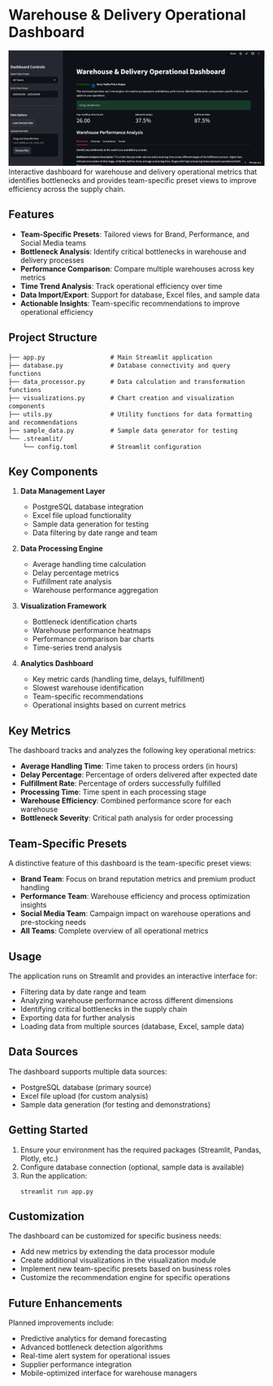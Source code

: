 # Warehouse & Delivery Operational Dashboard

![Dashboard Preview](warehouse_dashboard.png)
Interactive dashboard for warehouse and delivery operational metrics that identifies bottlenecks and provides team-specific preset views to improve efficiency across the supply chain.

## Features

- **Team-Specific Presets**: Tailored views for Brand, Performance, and Social Media teams
- **Bottleneck Analysis**: Identify critical bottlenecks in warehouse and delivery processes
- **Performance Comparison**: Compare multiple warehouses across key metrics
- **Time Trend Analysis**: Track operational efficiency over time
- **Data Import/Export**: Support for database, Excel files, and sample data
- **Actionable Insights**: Team-specific recommendations to improve operational efficiency

## Project Structure

```
├── app.py                  # Main Streamlit application
├── database.py             # Database connectivity and query functions
├── data_processor.py       # Data calculation and transformation functions
├── visualizations.py       # Chart creation and visualization components
├── utils.py                # Utility functions for data formatting and recommendations 
├── sample_data.py          # Sample data generator for testing
└── .streamlit/
    └── config.toml         # Streamlit configuration
```

## Key Components

1. **Data Management Layer**
   - PostgreSQL database integration
   - Excel file upload functionality
   - Sample data generation for testing
   - Data filtering by date range and team

2. **Data Processing Engine**
   - Average handling time calculation
   - Delay percentage metrics
   - Fulfillment rate analysis
   - Warehouse performance aggregation

3. **Visualization Framework**
   - Bottleneck identification charts
   - Warehouse performance heatmaps
   - Performance comparison bar charts
   - Time-series trend analysis

4. **Analytics Dashboard**
   - Key metric cards (handling time, delays, fulfillment)
   - Slowest warehouse identification
   - Team-specific recommendations
   - Operational insights based on current metrics

## Key Metrics

The dashboard tracks and analyzes the following key operational metrics:

- **Average Handling Time**: Time taken to process orders (in hours)
- **Delay Percentage**: Percentage of orders delivered after expected date
- **Fulfillment Rate**: Percentage of orders successfully fulfilled
- **Processing Time**: Time spent in each processing stage
- **Warehouse Efficiency**: Combined performance score for each warehouse
- **Bottleneck Severity**: Critical path analysis for order processing

## Team-Specific Presets

A distinctive feature of this dashboard is the team-specific preset views:

- **Brand Team**: Focus on brand reputation metrics and premium product handling
- **Performance Team**: Warehouse efficiency and process optimization insights
- **Social Media Team**: Campaign impact on warehouse operations and pre-stocking needs
- **All Teams**: Complete overview of all operational metrics

## Usage

The application runs on Streamlit and provides an interactive interface for:
- Filtering data by date range and team
- Analyzing warehouse performance across different dimensions
- Identifying critical bottlenecks in the supply chain
- Exporting data for further analysis
- Loading data from multiple sources (database, Excel, sample data)

## Data Sources

The dashboard supports multiple data sources:
- PostgreSQL database (primary source)
- Excel file upload (for custom analysis)
- Sample data generation (for testing and demonstrations)

## Getting Started

1. Ensure your environment has the required packages (Streamlit, Pandas, Plotly, etc.)
2. Configure database connection (optional, sample data is available)
3. Run the application:
   ```
   streamlit run app.py
   ```

## Customization

The dashboard can be customized for specific business needs:
- Add new metrics by extending the data processor module
- Create additional visualizations in the visualization module
- Implement new team-specific presets based on business roles
- Customize the recommendation engine for specific operations

## Future Enhancements

Planned improvements include:
- Predictive analytics for demand forecasting
- Advanced bottleneck detection algorithms
- Real-time alert system for operational issues
- Supplier performance integration
- Mobile-optimized interface for warehouse managers
